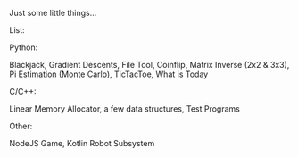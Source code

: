 Just some little things...

List: 

Python: 

Blackjack, Gradient Descents, File Tool, Coinflip, Matrix Inverse (2x2 & 3x3), Pi Estimation (Monte Carlo), TicTacToe, What is Today

C/C++: 

Linear Memory Allocator, a few data structures, Test Programs

Other: 

NodeJS Game, Kotlin Robot Subsystem